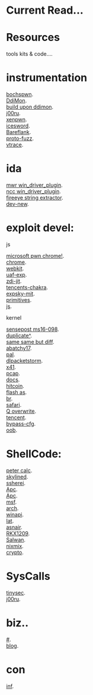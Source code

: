 # Current Read...

# Resources
tools kits &amp; code....

# instrumentation

<html><a href="http://j00ru.vexillium.org/slides/2017/recon.pdf">bochspwn</a></html>.<br>
<html><a href="https://github.com/tandasat/DdiMon">DdiMon</a></html>.<br>
<html><a href="https://github.com/hzqst/Syscall-Monitor">build upon ddimon</a></html>.<br>
<html><a href="http://j00ru.vexillium.org/?p=3295">j00ru</a></html>.<br>
<html><a href="https://github.com/felixwilhelm/xenpwn">xenpwn</a></html>.<br>
<html><a href="http://www.iceswordlab.com/2017/06/14/Automatically-Discovering-Windows-Kernel-Information-Leak-Vulnerabilities_en/">icesword</a></html>.<br>
<html><a href="https://github.com/Bareflank/extended_apis_example_hook">Bareflank</a></html>.<br>
<html><a href="https://github.com/denandz/fuzzotron">proto-fuzz</a></html>.<br>
<html><a href="https://github.com/vivisect/vivisect/tree/master/vtrace">vtrace</a></html>.<br>



# ida

<html><a href="https://github.com/mwrlabs/win_driver_plugin">mwr win_driver_plugin</a></html>.<br>
<html><a href="https://github.com/nccgroup/DriverBuddy">ncc win_driver_plugin</a></html>.<br>
<html><a href="https://github.com/fireeye/flare-floss">fireeye string extractor</a></html>.<br>
<html><a href="https://github.com/vrtadmin/FIRST-plugin-ida">dev-new</a></html>.<br>



# exploit devel:

js<br>

<html><a href="https://blogs.technet.microsoft.com/mmpc/2017/10/18/browser-security-beyond-sandboxing/?platform=hootsuite">microsoft pwn chrome!</a>.<br>
<html><a href="https://github.com/DaramG/Chrome/blob/master/CVE-2016-1653/CVE-2016-1653.html">chrome</a>.<br>
<html><a href="https://github.com/xuechiyaobai/CVE-2017-7092-Exploit/blob/master/ooo.html">webkit</a>.<br>
<html><a href="https://blog.quarkslab.com/exploiting-ms16-145-ms-edge-typedarraysort-use-after-free-cve-2016-7288.html">uaf-exp</a>.<br>
<html><a href="https://www.zerodayinitiative.com/blog/2017/10/5/check-it-out-enforcement-of-bounds-checks-in-native-jit-code">zdi-jit</a>.<br>
<html><a href="https://conference.hitb.org/hitbsecconf2017ams/materials/D1T2%20-%20Linan%20Hao%20and%20Long%20Liu%20-%20The%20Secret%20of%20ChakraCore.pdf">tencents-chakra</a>.<br>
<html><a href="https://github.com/exp-sky/HitCon-2016-Windows-10-x64-edge-0day-and-exploit">expsky-mit</a></html>.<br>
<html><a href="https://labs.bluefrostsecurity.de/files/Abusing_GDI_for_ring0_exploit_primitives_Evolution_Slides.pdf">primitives</a></html>.<br>
<html><a href="https://github.com/saelo/jscpwn/blob/master/pwn.html">js</a></html>.<br>
  
kernel<br>


<html><a href="https://github.com/sensepost/ms16-098">sensepost ms16-098</a></html>.<br>
<html><a href="https://github.com/siberas/CVE-2016-3309_Reloaded">duplicate^</a></html>.<br>
<html><a href="https://sensepost.com/blog/2017/exploiting-ms16-098-rgnobj-integer-overflow-on-windows-8.1-x64-bit-by-abusing-gdi-objects/">same same but diff</a></html>.<br>
<html><a href="https://github.com/abatchy17/WindowsExploits/blob/master/MS17-010/41987.py">abatchy17</a></html>.<br>
<html><a href="https://github.com/sensepost/gdi-palettes-exp/blob/master/MS17-017_PAL/MS17-017_PAL/Source.cpp">pal</a></html>.<br>
<html><a href="https://dl.packetstormsecurity.net/1708-exploits/msedgechakraint-overflow.txt">dlpacketstorm</a></html>.<br>
<html><a href="https://github.com/x41sec/browser-security-whitepaper-2017">x41</a></html>.<br>
<html><a href="https://github.com/Rootkitsmm/Win10Pcap-Exploit/blob/master/main.cpp">pcap</a></html>.<br>
<html><a href="https://github.com/Microsoft/ChakraCore">docs</a></html>.<br>
<html><a href="https://github.com/exp-sky/HitCon-2016-Windows-10-x64-edge-0day-and-exploit">hitcoin</a></html>.<br>
<html><a href="https://github.com/goabout2/exploits">flash as</a></html>.<br>
<html><a href="https://bugs.chromium.org/p/chromium/issues/detail?id=733549">br</a></html>.<br>
<html><a href="https://github.com/xuechiyaobai/CVE-2017-7092-Exploit">safari</a></html>.<br>
<html><a href="http://www.mista.nu/research/MANDT-kernelpool-PAPER.pdf">Q overwrite</a></html>.<br>
<html><a href="http://xlab.tencent.com/en/2016/04/19/exception-in-exception/">tencent</a></html>.<br>
<html><a href="http://xlab.tencent.com/en/2016/01/04/use-chakra-engine-again-to-bypass-cfg/">bypass-cfg</a></html>.<br>
<html><a href="https://halbecaf.com/2017/05/24/exploiting-a-v8-oob-write/">oob</a></html>.<br>


# ShellCode:
<html><a href="https://github.com/peterferrie/win-exec-calc-shellcode">peter calc</a></html>.<br>
<html><a href="https://github.com/SkyLined/w32-msgbox-shellcode">skylined</a></html>.<br>
<html><a href="https://github.com/ssherei/asm">ssherei</a></html>.<br>
<html><a href="https://github.com/worawit/MS17-010/tree/master/shellcode">Apc</a></html>.<br>
<html><a href="https://github.com/rapid7/metasploit-framework/blob/master/external/source/shellcode/windows/multi_arch_kernel_queue_apc.asm">Apc</a></html>.<br>
<html><a href="https://github.com/rapid7/metasploit-framework/tree/master/external/source/shellcode/windows">msf</a></html>.<br>
<html><a href="https://osandamalith.com/2017/09/24/detecting-architecture-in-windows/">arch</a></html>.<br>
<html><a href="https://github.com/Cybereason/siofra/blob/master/Implant64.asm">winapi</a></html>.<br>
<html><a href="https://github.com/m0n0ph1/IAT-Hooking-Revisited/blob/74331265bce29e1c7695c8e8c56f95a5855d0b31/Source/handler.asm">Iat</a></html>.<br>
<html><a href="https://github.com/asnair/simpleOS/blob/master/OS.asm">asnair</a></html>.<br>
<html><a href="https://github.com/RKX1209/TinyLinux/blob/master/boot/loaderS2.asm">RKX1209</a></html>.<br>
<html><a href="https://github.com/JonathanSalwan/Kaminou-Kernel/blob/b4020c8094522279612f2a7922080877ff6fbfd8/kernel/sys/handler_interrupt.asm">Salwan</a></html>.<br>
<html><a href="https://github.com/odzhan/shellcode">nixmix</a></html>.<br>
<html><a href="https://github.com/odzhan/tinycrypt">crypto</a></html>.<br>











# SysCalls
<html><a href="https://github.com/tinysec/windows-syscall-table">tinysec</a></html>.<br>
<html><a href="http://j00ru.vexillium.org/syscalls/win32k/32/">j00ru</a></html>.<br>

# biz..
<html><a href="https://github.com/ivanJo77/singidunum-projects">#</a></html>.<br>
<html><a href="https://github.com/yous/whiteglass">blog</a></html>.<br>

# con
<html><a href="https://infiltratecon.com/archives/">inf</a></html>.<br>

















